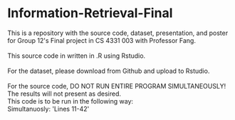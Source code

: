 # Information-Retrieval-Final
This is a repository with the source code, dataset, presentation, and poster for Group 12's Final project in CS 4331 003 with Professor Fang.<br />
<br />
This source code in written in .R using Rstudio.<br />
<br />
For the dataset, please download from Github and upload to Rstudio.<br />
<br />
For the source code, DO NOT RUN ENTIRE PROGRAM SIMULTANEOUSLY! The results will not present as desired.<br />
This code is to be run in the following way:<br />
    Simultanuosly: 'Lines 11-42'<br />
